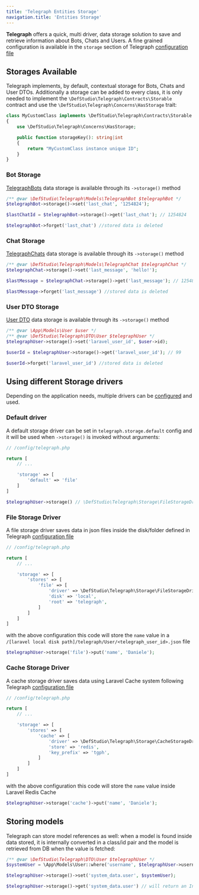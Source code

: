 ```yaml
---
title: 'Telegraph Entities Storage'
navigation.title: 'Entities Storage'
---
```


**Telegraph** offers a quick, multi driver, data storage solution to save and retrieve information about Bots, Chats and Users. A fine grained configuration is available in the `storage` section of Telegraph [configuration file](/installation#configuration)

## Storages Available

Telegraph implements, by default, contextual storage for Bots, Chats and User DTOs. Additionally a storage can be added to every class, it is only needed to implement the `\DefStudio\Telegraph\Contracts\Storable` contract and use the `\DefStudio\Telegraph\Concerns\HasStorage` trait:

```php
class MyCustomClass implements \DefStudio\Telegraph\Contracts\Storable
{
    use \DefStudio\Telegraph\Concerns\HasStorage;

    public function storageKey(): string|int
    {
        return "MyCustomClass instance unique ID";
    }
}
```

### Bot Storage

[TelegraphBots](/models/telegraph-bot) data storage is available through its `->storage()` method

```php
/** @var \DefStudio\Telegraph\Models\TelegraphBot $telegraphBot */
$telegraphBot->storage()->set('last_chat', '1254824');

$lastChatId = $telegraphBot->storage()->get('last_chat'); // 1254824

$telegraphBot->forget('last_chat') //stored data is deleted
```

### Chat Storage

[TelegraphChats](/models/telegraph-chat) data storage is available through its `->storage()` method

```php
/** @var \DefStudio\Telegraph\Models\TelegraphChat $telegraphChat */
$telegraphChat->storage()->set('last_message', 'hello!');

$lastMessage = $telegraphChat->storage()->get('last_message'); // 1254824

$lastMessage->forget('last_message') //stored data is deleted
```

### User DTO Storage

[User DTO](/features/dto#user) data storage is available through its `->storage()` method

```php
/** @var \App\Models\User $user */
/** @var \DefStudio\Telegraph\DTO\User $telegraphUser */
$telegraphUser->storage()->set('laravel_user_id', $user->id);

$userId = $telegraphUser->storage()->get('laravel_user_id'); // 99

$userId->forget('laravel_user_id') //stored data is deleted
```

## Using different Storage drivers

Depending on the application needs, multiple drivers can be [configured](/installation#configuration) and used.

### Default driver

A default storage driver can be set in `telegraph.storage.default` config and it will be used when `->storage()` is invoked without arguments:

```php
// /config/telegraph.php

return [
    // ...

    'storage' => [
        'default' => 'file'
    ]
]
```

```php
$telegraphUser->storage() // \DefStudio\Telegraph\Storage\FileStorageDriver
```

### File Storage Driver

A file storage driver saves data in json files inside the disk/folder defined in Telegraph [configuration file](/installation#configuration)

```php
// /config/telegraph.php

return [
    // ...

    'storage' => [
        'stores' => [
            'file' => [
                'driver' => \DefStudio\Telegraph\Storage\FileStorageDriver::class,
                'disk' => 'local',
                'root' => 'telegraph',
            ]
        ]       
    ]
]
```

with the above configuration this code will store the `name`
value in a `/[laravel local disk path]/telegraph/User/<telegraph_user_id>.json` file

```php
$telegraphUser->storage('file')->put('name', 'Daniele');
```


### Cache Storage Driver

A cache storage driver saves data using Laravel Cache system following Telegraph [configuration file](/installation#configuration)

```php
// /config/telegraph.php

return [
    // ...

    'storage' => [
        'stores' => [
            'cache' => [
                'driver' => \DefStudio\Telegraph\Storage\CacheStorageDriver::class,
                'store' => 'redis',
                'key_prefix' => 'tgph',
            ]
        ]       
    ]
]
```

with the above configuration this code will store the `name`
value inside Laravel Redis Cache

```php
$telegraphUser->storage('cache')->put('name', 'Daniele');
```


## Storing models

Telegraph can store model references as well: when a model is found inside data stored, it is internally converted in a class/id pair and the model is retrieved from DB when the value is fetched:

```php
/** @var \DefStudio\Telegraph\DTO\User $telegraphUser */
$systemUser = \App\Models\User::where('username', $telegraphUser->username());

$telegraphUser->storage()->set('system_data.user', $systemUser);

$telegraphUser->storage()->get('system_data.user') // will return an Instance of \App\Models\User 
```
